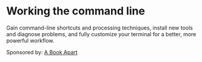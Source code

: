 # Working the command line

Gain command-line shortcuts and processing techniques, install new tools and diagnose problems, and fully customize your terminal for a better, more powerful workflow.

Sponsored by: [A Book Apart](https://abookapart.com/)

